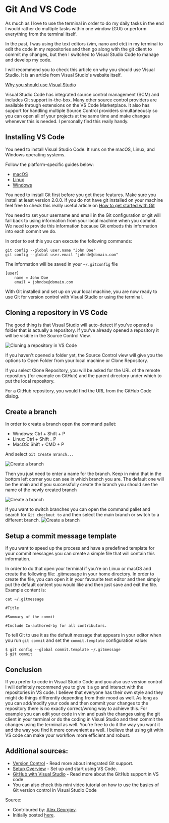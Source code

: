 # Git And VS Code

As much as I love to use the terminal in order to do my daily tasks in the end I would rather do multiple tasks within one window (GUI) or perform everything from the terminal itself.

In the past, I was using the text editors (vim, nano and etc) in my terminal to edit the code in my repositories and then go along with the git client to commit my changes, but then I switched to Visual Studio Code to manage and develop my code.

I will recommend you to check this article on why you should use Visual Studio. It is an article from Visual Studio's website itself.

[Why you should use Visual Studio](https://code.visualstudio.com/docs/editor/whyvscode)

Visual Studio Code has integrated source control management (SCM) and includes Git support in-the-box. Many other source control providers are available through extensions on the VS Code Marketplace. It also has support for handling multiple Source Control providers simultaneously so you can open all of your projects at the same time and make changes whenever this is needed. I personally find this really handy.

## Installing VS Code

You need to install Visual Studio Code. It runs on the macOS, Linux, and Windows operating systems.

Follow the platform-specific guides below:

- [macOS](https://code.visualstudio.com/docs/setup/mac)
- [Linux](https://code.visualstudio.com/docs/setup/linux)
- [Windows](https://code.visualstudio.com/docs/setup/windows)

You need to install Git first before you get these features. Make sure you install at least version 2.0.0. If you do not have git installed on your machine feel free to check this really useful article on [How to get started with Git](https://www.digitalocean.com/community/tutorials/how-to-contribute-to-open-source-getting-started-with-git)

You need to set your username and email in the Git configuration or git will fail back to using information from your local machine when you commit. We need to provide this information because Git embeds this information into each commit we do.

In order to set this you can execute the following commands:

```
git config --global user.name "John Doe"
git config --global user.email "johnde@domain.com"
```

The information will be saved in your `~/.gitconfig` file

```
[user]
    name = John Doe
    email = johndoe@domain.com
```

With Git installed and set up on your local machine, you are now ready to use Git for version control with Visual Studio or using the terminal.

## Cloning a repository in VS Code

The good thing is that Visual Studio will auto-detect if you've opened a folder that is actually a repository. If you've already opened a repository it will be visible in the Source Control View.

![Cloning a repository in VS Code](https://cdn.devdojo.com/images/february2021/article1.png)

If you haven't opened a folder yet, the Source Control view will give you the options to Open Folder from your local machine or Clone Repository.

If you select Clone Repository, you will be asked for the URL of the remote repository (for example on GitHub) and the parent directory under which to put the local repository.

For a GitHub repository, you would find the URL from the GitHub Code dialog.

## Create a branch

In order to create a branch open the command pallet:

- Windows: Ctrl + Shift + P
- Linux: Ctrl + Shift _ P
- MacOS: Shift + CMD + P

And select `Git Create Branch...`

![Create a branch](https://cdn.devdojo.com/images/february2021/artcile3.png)

Then you just need to enter a name for the branch. Keep in mind that in the bottom left corner you can see in which branch you are. The default one will be the main and if you successfully create the branch you should see the name of the newly created branch

![Create a branch](https://cdn.devdojo.com/images/february2021/article4.png)

If you want to switch branches you can open the command pallet and search for `Git checkout to` and then select the main branch or switch to a different branch.
![Create a branch](https://cdn.devdojo.com/images/february2021/article5.png)

## Setup a commit message template

If you want to speed up the process and have a predefined template for your commit messages you can create a simple file that will contain this information.

In order to do that open your terminal if you're on Linux or macOS and create the following file: .gitmessage in your home directory. In order to create the file, you can open it in your favourite text editor and then simply put the default content you would like and then just save and exit the file. Example content is:
```
cat ~/.gitmessage
```

```
#Title

#Summary of the commit

#Include Co-authored-by for all contributors.
```

To tell Git to use it as the default message that appears in your editor when you run `git commit` and set the `commit.template` configuration value:

```
$ git config --global commit.template ~/.gitmessage
$ git commit
```

## Conclusion

If you prefer to code in Visual Studio Code and you also use version control I will definitely recommend you to give it a go and interact with the repositories in VS code. I believe that everyone has their own style and they might do things differently depending from their mood as well. As long as you can add/modify your code and then commit your changes to the repository there is no exactly correct/wrong way to achieve this. For example you can edit your code in vim and push the changes using the git client in your terminal or do the coding in Visual Studio and then commit the changes using the terminal as well. You're free to do it the way you want it and the way you find it more convenient as well. I believe that using git witin VS code can make your workflow more efficient and robust.

## Additional sources:

* [Version Control](https://code.visualstudio.com/docs/editor/versioncontrol) - Read more about integrated Git support.
* [Setup Overview](https://code.visualstudio.com/docs/setup/setup-overview) - Set up and start using VS Code.
* [GitHub with Visual Studio](https://www.notion.so/Git-version-control-with-Visual-Studio-Code-8de38af5cf324b9d89c4827e32dfe173) - Read more about the GitHub support in VS code
* You can also check this mini video tutorial on how to use the basics of Git version control in Visual Studio Code

Source:

* Contribured by: [Alex Georgiev](https://twitter.com/AlexGeorgiev17).
* Initially posted [here](https://devdojo.com/alexg/version-control-with-visual-studio-code-1).